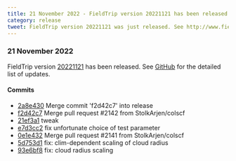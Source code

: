 ```yaml
---
title: 21 November 2022 - FieldTrip version 20221121 has been released
category: release
tweet: FieldTrip version 20221121 was just released. See http://www.fieldtriptoolbox.org/#21-november-2022
---
```


### 21 November 2022

FieldTrip version [20221121](http://github.com/fieldtrip/fieldtrip/releases/tag/20221121) has been released.
See [GitHub](https://github.com/fieldtrip/fieldtrip/compare/20221118...20221121) for the detailed list of updates.

#### Commits

- [2a8e430](http://github.com/fieldtrip/fieldtrip/commit/2a8e430) Merge commit 'f2d42c7' into release
- [f2d42c7](http://github.com/fieldtrip/fieldtrip/commit/f2d42c7) Merge pull request #2142 from StolkArjen/colscf
- [21ef3a1](http://github.com/fieldtrip/fieldtrip/commit/21ef3a1) tweak
- [e7d3cc2](http://github.com/fieldtrip/fieldtrip/commit/e7d3cc2) fix unfortunate choice of test parameter
- [0e1e432](http://github.com/fieldtrip/fieldtrip/commit/0e1e432) Merge pull request #2141 from StolkArjen/colscf
- [5d753d1](http://github.com/fieldtrip/fieldtrip/commit/5d753d1) fix: clim-dependent scaling of cloud radius
- [93e6bf8](http://github.com/fieldtrip/fieldtrip/commit/93e6bf8) fix: cloud radius scaling
